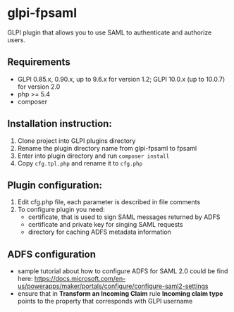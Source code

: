 # glpi-fpsaml

GLPI plugin that allows you to use SAML to authenticate and authorize users.

## Requirements

* GLPI 0.85.x, 0.90.x, up to 9.6.x for version 1.2; GLPI 10.0.x (up to 10.0.7) for version 2.0
* php >= 5.4
* composer

## Installation instruction:

1. Clone project into GLPI plugins directory
2. Rename the plugin directory name from glpi-fpsaml to fpsaml
3. Enter into plugin directory and run `composer install`
4. Copy `cfg.tpl.php` and rename it to `cfg.php`

## Plugin configuration:

1. Edit cfg.php file, each parameter is described in file comments
2. To configure plugin you need:
    * certificate, that is used to sign SAML messages returned by ADFS
    * certificate and private key for singing SAML requests
    * directory for caching ADFS metadata information

## ADFS configuration

* sample tutorial about how to configure ADFS for SAML 2.0 could be find here: https://docs.microsoft.com/en-us/powerapps/maker/portals/configure/configure-saml2-settings
* ensure that in **Transform an Incoming Claim** rule **Incoming claim type** points to the property that corresponds with GLPI username

